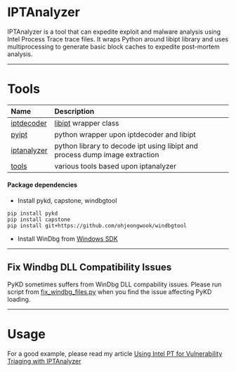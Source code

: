 # IPTAnalyzer

IPTAnalyzer is a tool that can expedite exploit and malware analysis using Intel Process Trace trace files. It wraps Python around libipt library and uses multiprocessing to generate basic block caches to expedite post-mortem analysis.

---
# Tools

Name | Description
:--- | :----------
[iptdecoder](src/iptdecoder) | [libipt](https://github.com/intel/libipt) wrapper class
[pyipt](src/pyipt) | python wrapper upon iptdecoder and libipt
[iptanalyzer](src/iptanalyzer) | python library to decode ipt using libipt and process dump image extraction
[tools](src/tools) | various tools based upon iptanalyzer

#### Package dependencies

* Install pykd, capstone, windbgtool

```
pip install pykd
pip install capstone
pip install git+https://github.com/ohjeongwook/windbgtool
```

* Install WinDbg from [Windows SDK](https://developer.microsoft.com/en-us/windows/downloads/windows-10-sdk)

---
## Fix Windbg DLL Compatibility Issues

PyKD sometimes suffers from WinDbg DLL compability issues. Please run script from [fix_windbg_files.py](https://github.com/ohjeongwook/windbgtool/blob/master/pykdfix/fix_windbg_files.py) when you find the issue affecting PyKD loading.


---
# Usage

For a good example, please read my article [Using Intel PT for Vulnerability Triaging with IPTAnalyzer](https://darungrim.com/research/2020-05-07-UsingIntelPTForVulnerabilityTriagingWithIPTAnalyzer.html)
